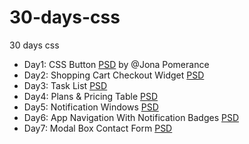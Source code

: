 # 30-days-css
30 days css

- Day1: CSS Button [PSD](https://dribbble.com/shots/923040-Action-Buttons/attachments/170600) by @Jona Pomerance
- Day2: Shopping Cart Checkout Widget [PSD](http://cdn.cssflow.com/snippets/shopping-cart-checkout-widget/preview-580.png)
- Day3: Task List [PSD](http://cdn.cssflow.com/snippets/task-list/preview-580.png)
- Day4: Plans & Pricing Table [PSD](https://dribbble.com/shots/1184256-Pricing-table-free-PSD/attachments/156024)
- Day5: Notification Windows [PSD](http://cdn.cssflow.com/snippets/notification-windows/preview-580.png)
- Day6: App Navigation With Notification Badges [PSD](http://www.psdchat.com/download/app-navigation.zip)
- Day7: Modal Box Contact Form [PSD](http://www.premiumpixels.com/download/?file=modal-contact-form)
